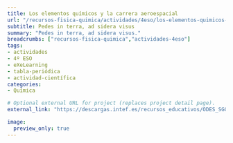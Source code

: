 ```yaml
---
title: Los elementos químicos y la carrera aeroespacial
url: "/recursos-fisica-quimica/actividades/4eso/los-elementos-quimicos-y-la-carrera-aeroespacial"
subtitle: Pedes in terra, ad sidera visus
summary: "Pedes in terra, ad sidera visus."
breadcrumbs: ["recursos-fisica-quimica","actividades-4eso"]
tags:
- actividades
- 4º ESO
- eXeLearning
- tabla-periódica
- actividad-científica
categories:
- Química

# Optional external URL for project (replaces project detail page).
external_link: "https://descargas.intef.es/recursos_educativos/ODES_SGOA/ESO/FQ/3B.2_-_Elementos_qumicos/index.html"

image:
  preview_only: true
---
```


